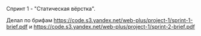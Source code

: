 Спринт 1 - "Статическая вёрстка".

Делал по брифам https://code.s3.yandex.net/web-plus/project-1/sprint-1-brief.pdf и https://code.s3.yandex.net/web-plus/project-1/sprint-2-brief.pdf